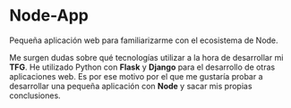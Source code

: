 # Node-App
Pequeña aplicación web para familiarizarme con el ecosistema de Node.

Me surgen dudas sobre qué tecnologías utilizar a la hora de desarrollar mi **TFG**. He utilizado Python con **Flask** y **Django** para el desarrollo de otras aplicaciones web. Es por ese motivo por el que me gustaría probar a desarrollar una pequeña aplicación con **Node** y sacar mis propias conclusiones.
